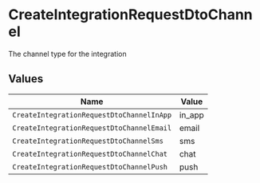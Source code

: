 # CreateIntegrationRequestDtoChannel

The channel type for the integration


## Values

| Name                                      | Value                                     |
| ----------------------------------------- | ----------------------------------------- |
| `CreateIntegrationRequestDtoChannelInApp` | in_app                                    |
| `CreateIntegrationRequestDtoChannelEmail` | email                                     |
| `CreateIntegrationRequestDtoChannelSms`   | sms                                       |
| `CreateIntegrationRequestDtoChannelChat`  | chat                                      |
| `CreateIntegrationRequestDtoChannelPush`  | push                                      |